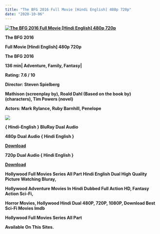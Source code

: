```yaml
---
title: "The BFG 2016 Full Movie [Hindi English] 480p 720p"
date: "2020-10-06"
---
```


[**![The BFG 2016 Full Movie [Hindi English] 480p 720p ](https://1.bp.blogspot.com/-4nQRGyROnY4/XzKfkJriJ-I/AAAAAAAAEVg/tjGYXz9vW704IRs5Dz6v0WvOGEAh9hqLwCLcBGAsYHQ/s1600/5GOn9x68sXDf.webp "The BFG 2016 Full Movie [Hindi English] 480p 720p ")**](https://1.bp.blogspot.com/-4nQRGyROnY4/XzKfkJriJ-I/AAAAAAAAEVg/tjGYXz9vW704IRs5Dz6v0WvOGEAh9hqLwCLcBGAsYHQ/s1600/5GOn9x68sXDf.webp)

 **The BFG 2016**

**Full Movie \[Hindi English\] 480p 720p** 

**The BFG 2016**

**136 min| Adventure, Family, Fantasy|**

**Rating: 7.6 / 10** 

**Director: Steven Spielberg**

**Mathison (screenplay by), Roald Dahl (Based on the book by) (characters), Tim Powers (novel)**

**Actors: Mark Rylance, Ruby Barnhill, Penelope** 

[**![](https://1.bp.blogspot.com/-2QRG3c9b1xA/XzKgUTFUnMI/AAAAAAAAEVo/IILtFZrvUeQnm50pwlZ_cHb083yD8iOagCLcBGAsYHQ/s1600/FnJ4VvBZhDXB.webp)**](https://1.bp.blogspot.com/-2QRG3c9b1xA/XzKgUTFUnMI/AAAAAAAAEVo/IILtFZrvUeQnm50pwlZ_cHb083yD8iOagCLcBGAsYHQ/s1600/FnJ4VvBZhDXB.webp)

**{ Hindi-English } BluRay Dual Audio**

**480p Dual Audio { Hindi English }**

[**Download**](http://hdmovielink.xyz/7029)

**720p Dual Audio { Hindi English }**

[**Download**](http://hdmovielink.xyz/7030)

**Hollywood Full Movies Series All Part Hindi English Dual High Quality Picture Watching Bluray,**

 **Hollywood Adventure Movies In Hindi Dubbed Full Action HD, Fantasy Action Sci-Fi,**

**Horror Movies, Hollywood Hindi Dual 480P, 720P, 1080P, Download Best Sci-Fi Movies Imdb** 

**Hollywood Full Movies Series All Part**

**Available On This Sites.**
